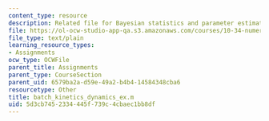 ```yaml
---
content_type: resource
description: Related file for Bayesian statistics and parameter estimation.
file: https://ol-ocw-studio-app-qa.s3.amazonaws.com/courses/10-34-numerical-methods-applied-to-chemical-engineering-fall-2005/5d3cb7452334445f739c4cbaec1bb8df_batch_kinetics_dynamics_ex.m
file_type: text/plain
learning_resource_types:
- Assignments
ocw_type: OCWFile
parent_title: Assignments
parent_type: CourseSection
parent_uid: 6579ba2a-d59e-49a2-b4b4-14584348cba6
resourcetype: Other
title: batch_kinetics_dynamics_ex.m
uid: 5d3cb745-2334-445f-739c-4cbaec1bb8df
---
```

